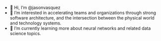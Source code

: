 - 👋 Hi, I’m @jasonvasquez
- 👀 I’m interested in accelerating teams and organizations through strong software architecture, and the intersection between the physical world and technology systems.
- 🌱 I’m currently learning more about neural networks and related data science topics.

<!---
jasonvasquez/jasonvasquez is a ✨ special ✨ repository because its `README.md` (this file) appears on your GitHub profile.
You can click the Preview link to take a look at your changes.
--->
